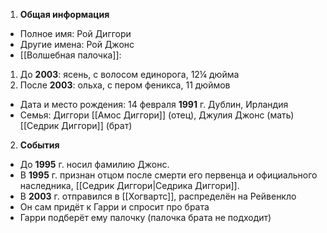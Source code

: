 1. **Общая информация**
 - Полное имя: Рой Диггори
 - Другие имена: Рой Джонс
 - [[Волшебная палочка]]:
 1) До **2003**: ясень, с волосом единорога, 12¼ дюйма
 2) После **2003**: ольха, с пером феникса, 11 дюймов
 - Дата и место рождения: 14 февраля **1991** г. Дублин, Ирландия
 - Семья: Диггори
	[[Амос Диггори]] (отец), Джулия Джонс (мать)
	[[Седрик Диггори]] (брат)

2. **События**
 - До **1995** г. носил фамилию Джонс.
 - В **1995** г. признан отцом после смерти его первенца и официального наследника, [[Седрик Диггори|Седрика Диггори]].
 - В **2003** г. отправился в [[Хогвартс]], распределён на Рейвенкло
 - Он сам придёт к Гарри и спросит про брата
 - Гарри подберёт ему палочку (палочка брата не подходит)